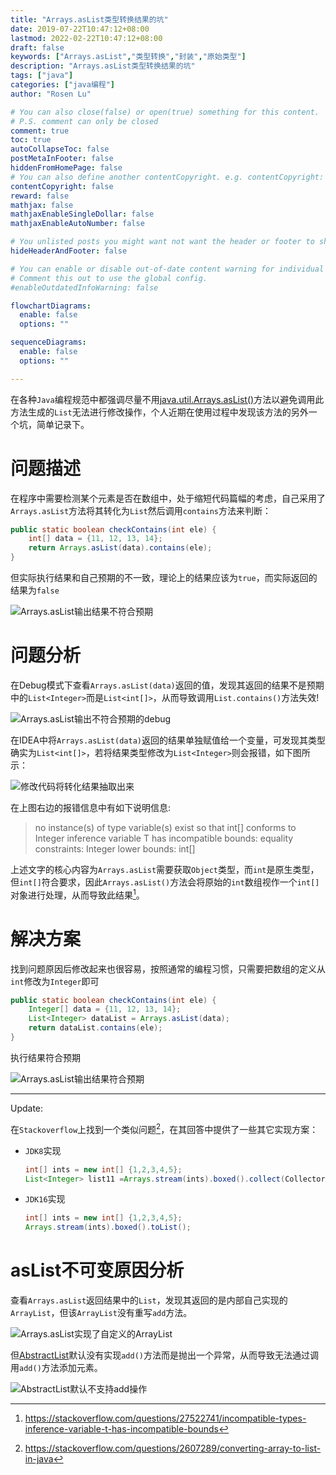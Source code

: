 ```yaml
---
title: "Arrays.asList类型转换结果的坑"
date: 2019-07-22T10:47:12+08:00
lastmod: 2022-02-22T10:47:12+08:00
draft: false
keywords: ["Arrays.asList","类型转换","封装","原始类型"]
description: "Arrays.asList类型转换结果的坑"
tags: ["java"]
categories: ["java编程"]
author: "Rosen Lu"

# You can also close(false) or open(true) something for this content.
# P.S. comment can only be closed
comment: true
toc: true
autoCollapseToc: false
postMetaInFooter: false
hiddenFromHomePage: false
# You can also define another contentCopyright. e.g. contentCopyright: "This is another copyright."
contentCopyright: false
reward: false
mathjax: false
mathjaxEnableSingleDollar: false
mathjaxEnableAutoNumber: false

# You unlisted posts you might want not want the header or footer to show
hideHeaderAndFooter: false

# You can enable or disable out-of-date content warning for individual post.
# Comment this out to use the global config.
#enableOutdatedInfoWarning: false

flowchartDiagrams:
  enable: false
  options: ""

sequenceDiagrams: 
  enable: false
  options: ""

---
```


在各种`Java`编程规范中都强调尽量不用[java.util.Arrays.asList()](https://docs.oracle.com/javase/8/docs/api/java/util/Arrays.html#asList-T...-)方法以避免调用此方法生成的`List`无法进行修改操作，个人近期在使用过程中发现该方法的另外一个坑，简单记录下。

<!--more-->

# 问题描述

在程序中需要检测某个元素是否在数组中，处于缩短代码篇幅的考虑，自己采用了`Arrays.asList`方法将其转化为`List`然后调用`contains`方法来判断：

```java
public static boolean checkContains(int ele) {
    int[] data = {11, 12, 13, 14};
    return Arrays.asList(data).contains(ele);
}
```

但实际执行结果和自己预期的不一致，理论上的结果应该为`true`，而实际返回的结果为`false`

![Arrays.asList输出结果不符合预期](/blog_img/java-core/arrays-as-list-convert-result-in-java/arrays-as-list-contains-result-not-as-expected.png "Arrays.asList输出结果不符合预期")  

# 问题分析

在Debug模式下查看`Arrays.asList(data)`返回的值，发现其返回的结果不是预期中的`List<Integer>`而是`List<int[]>`，从而导致调用`List.contains()`方法失效!

![Arrays.asList输出不符合预期的debug](/blog_img/java-core/arrays-as-list-convert-result-in-java/arrays-as-list-contains-variable-debug.png "Arrays.asList输出不符合预期的debug")  

在IDEA中将`Arrays.asList(data)`返回的结果单独赋值给一个变量，可发现其类型确实为`List<int[]>`，若将结果类型修改为`List<Integer>`则会报错，如下图所示：

![修改代码将转化结果抽取出来](/blog_img/java-core/arrays-as-list-convert-result-in-java/arrays-as-list-result-to-variable-compare.png "修改代码将转化结果抽取出来")  

在上图右边的报错信息中有如下说明信息:

> no instance(s) of type variable(s) exist so that int[] conforms to Integer inference variable T has incompatible bounds: equality constraints: Integer lower bounds: int[]

上述文字的核心内容为`Arrays.asList`需要获取`Object`类型，而`int`是原生类型，但`int[]`符合要求，因此`Arrays.asList()`方法会将原始的`int`数组视作一个`int[]`对象进行处理，从而导致此结果[^1]。

# 解决方案

找到问题原因后修改起来也很容易，按照通常的编程习惯，只需要把数组的定义从`int`修改为`Integer`即可

```java
public static boolean checkContains(int ele) {
    Integer[] data = {11, 12, 13, 14};
    List<Integer> dataList = Arrays.asList(data);
    return dataList.contains(ele);
}
```

执行结果符合预期

![Arrays.asList输出结果符合预期](/blog_img/java-core/arrays-as-list-convert-result-in-java/arrays-as-list-contains-result-as-expected.png "Arrays.asList输出结果符合预期")  

---

Update:

在`Stackoverflow`上找到一个类似问题[^2]，在其回答中提供了一些其它实现方案：

* `JDK8`实现

  ```java
  int[] ints = new int[] {1,2,3,4,5};
  List<Integer> list11 =Arrays.stream(ints).boxed().collect(Collectors.toList()); 
  ```

* `JDK16`实现

  ```java
  int[] ints = new int[] {1,2,3,4,5};
  Arrays.stream(ints).boxed().toList();
  ```

# asList不可变原因分析

查看`Arrays.asList`返回结果中的`List`，发现其返回的是内部自己实现的`ArrayList`，但该`ArrayList`没有重写`add`方法。

![Arrays.asList实现了自定义的ArrayList](/blog_img/java-core/arrays-as-list-convert-result-in-java/arrays-as-list-create-custom-arraylist.png "Arrays.asList实现了自定义的ArrayList")  

但[AbstractList](https://docs.oracle.com/javase/8/docs/api/java/util/AbstractList.html)默认没有实现`add()`方法而是抛出一个异常，从而导致无法通过调用`add()`方法添加元素。

![AbstractList默认不支持add操作](/blog_img/java-core/arrays-as-list-convert-result-in-java/abstract-list-add-method-throw-exception.png "AbstractList默认不支持add操作")  

[^1]: https://stackoverflow.com/questions/27522741/incompatible-types-inference-variable-t-has-incompatible-bounds
[^2]:https://stackoverflow.com/questions/2607289/converting-array-to-list-in-java 